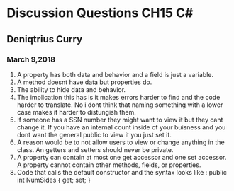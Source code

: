# Discussion Questions CH15 C#
## Deniqtrius Curry
### March 9,2018

1.  A property has both data and behavior and a field is just a variable.
1.  A method doesnt have data but properties do.
1. The ability to hide data and behavior.
1. The implication this has is it makes errors harder to find and the code harder to translate. No i dont think that naming something with a lower case makes it harder to distungish them.
1. If someone has a SSN number they might want to view it but they cant change it. If you have an internal count inside of your buisness and you dont want the general public to view it you just set it.
1. A reason would be to not allow users to view or change anything in the class. An getters and setters should never be private.
1.  A property can contain at most one get accessor and one set accessor. A property cannot contain other methods, fields, or properties.
1. Code that calls the default constructor and the syntax looks like : public int NumSides { get; set; }
